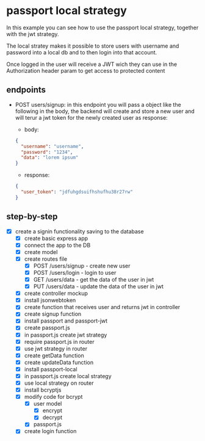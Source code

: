 # passport local strategy

In this example you can see how to use the passport local strategy,
together with the jwt strategy.

The local stratey makes it possible to store users with username and
password into a local db and to then login into that account.

Once logged in the user will receive a JWT wich they can use in the
Authorization header param to get access to protected content

## endpoints

- POST users/signup: in this endpoint you will pass a object like the following
  in the body, the backend will create and store a new user and will terur a jwt
  token for the newly created user as response:

  - body:

  ```json
  {
    "username": "username",
    "password": "1234",
    "data": "lorem ipsum"
  }
  ```

  - response:

  ```json
  {
    "user_token": "jdfuhgdsuifhshufhu38r27rw"
  }
  ```

## step-by-step

- [x] create a signin functionality saving to the database
  - [x] create basic express app
  - [x] connect the app to the DB
  - [x] create model
  - [x] create routes file
    - [x] POST /users/signup - create new user
    - [x] POST /users/login - login to user
    - [x] GET /users/data - get the data of the user in jwt
    - [x] PUT /users/data - update the data of the user in jwt
  - [x] create controller mockup
  - [x] install jsonwebtoken
  - [x] create function that receives user and returns jwt in controller
  - [x] create signup function
  - [x] install passport and passport-jwt
  - [x] create passport.js
  - [x] in passport.js create jwt strategy
  - [x] require passport.js in router
  - [x] use jwt strategy in router
  - [x] create getData function
  - [x] create updateData function
  - [x] install passport-local
  - [x] in passport.js create local strategy
  - [x] use local strategy on router
  - [x] install bcryptjs
  - [x] modify code for bcrypt
    - [x] user model
      - [x] encrypt
      - [x] decrypt
    - [x] passport.js
  - [x] create login function
